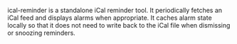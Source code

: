 ical-reminder is a standalone iCal reminder tool. It periodically fetches
an iCal feed and displays alarms when appropriate. It caches alarm state
locally so that it does not need to write back to the iCal file when
dismissing or snoozing reminders.
